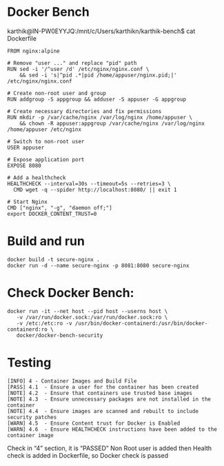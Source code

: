 # Docker Bench
karthik@IN-PW0EYYJQ:/mnt/c/Users/karthikn/karthik-bench$ cat Dockerfile
```
FROM nginx:alpine

# Remove "user ..." and replace "pid" path
RUN sed -i '/^user /d' /etc/nginx/nginx.conf \
    && sed -i 's|^pid .*|pid /home/appuser/nginx.pid;|' /etc/nginx/nginx.conf

# Create non-root user and group
RUN addgroup -S appgroup && adduser -S appuser -G appgroup

# Create necessary directories and fix permissions
RUN mkdir -p /var/cache/nginx /var/log/nginx /home/appuser \
    && chown -R appuser:appgroup /var/cache/nginx /var/log/nginx /home/appuser /etc/nginx

# Switch to non-root user
USER appuser

# Expose application port
EXPOSE 8080

# Add a healthcheck
HEALTHCHECK --interval=30s --timeout=5s --retries=3 \
  CMD wget -q --spider http://localhost:8080/ || exit 1

# Start Nginx
CMD ["nginx", "-g", "daemon off;"]
export DOCKER_CONTENT_TRUST=0
```

# Build and run
```
docker build -t secure-nginx .
docker run -d --name secure-nginx -p 8081:8080 secure-nginx
```
# Check Docker Bench:
```
docker run -it --net host --pid host --userns host \
   -v /var/run/docker.sock:/var/run/docker.sock:ro \
   -v /etc:/etc:ro -v /usr/bin/docker-containerd:/usr/bin/docker-containerd:ro \
   docker/docker-bench-security
```

# Testing
```
[INFO] 4 - Container Images and Build File
[PASS] 4.1  - Ensure a user for the container has been created
[NOTE] 4.2  - Ensure that containers use trusted base images
[NOTE] 4.3  - Ensure unnecessary packages are not installed in the container
[NOTE] 4.4  - Ensure images are scanned and rebuilt to include security patches
[WARN] 4.5  - Ensure Content trust for Docker is Enabled
[WARN] 4.6  - Ensure HEALTHCHECK instructions have been added to the container image
```
Check in “4” section, it is “PASSED”
Non Root user is added then Health check is added in Dockerfile, so Docker check is passed


